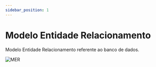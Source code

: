 ```yaml
---
sidebar_position: 1
---
```


# Modelo Entidade Relacionamento

Modelo Entidade Relacionamento referente ao banco de dados.

![MER](https://user-images.githubusercontent.com/42842871/215818863-6a1e0138-542a-48b9-9a1c-6ad0d82b96df.png)
